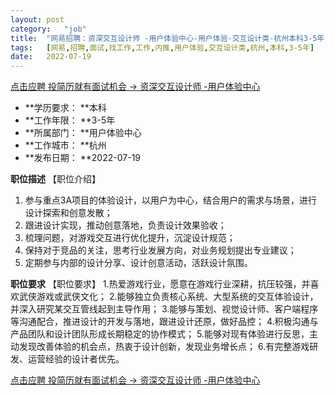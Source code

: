 ```yaml
---
layout:	post
category:	"job"
title:	"网易招聘：资深交互设计师 -用户体验中心-用户体验-交互设计类-杭州本科3-5年"
tags:	[网易,招聘,面试,找工作,工作,内推,用户体验,交互设计类,杭州,本科,3-5年]
date:	2022-07-19
---
```


[点击应聘 投简历就有面试机会 -> 资深交互设计师 -用户体验中心](http://mobile.bole.netease.com/bole/boleDetail?id=41625&employeeId=346f03c3cda5f04c&key=all)



- **学历要求： **本科
- **工作年限： **3-5年
- **所属部门： **用户体验中心
- **工作城市： **杭州
- **发布日期： **2022-07-19



**职位描述**
【职位介绍】
1. 参与重点3A项目的体验设计，以用户为中心，结合用户的需求与场景，进行设计探索和创意发散；
2. 跟进设计实现，推动创意落地，负责设计效果验收；
3. 梳理问题，对游戏交互进行优化提升，沉淀设计规范；
4. 保持对于竞品的关注，思考行业发展方向，对业务规划提出专业建议；
5. 定期参与内部的设计分享、设计创意活动，活跃设计氛围。




**职位要求**
【职位要求】
1.热爱游戏行业，愿意在游戏行业深耕，抗压较强，并喜欢武侠游戏或武侠文化；
2.能够独立负责核心系统、大型系统的交互体验设计，并深入研究某交互管线起到主导作用；
3.能够与策划、视觉设计师、客户端程序等沟通配合，推进设计的开发与落地，跟进设计还原，做好品控；
4.积极沟通与产品团队和设计团队形成长期稳定的协作模式；
5.能够对现有体验进行反思，主动发现改善体验的机会点，热衷于设计创新，发现业务增长点；
6.有完整游戏研发、运营经验的设计者优先。



[点击应聘 投简历就有面试机会 -> 资深交互设计师 -用户体验中心](http://mobile.bole.netease.com/bole/boleDetail?id=41625&employeeId=346f03c3cda5f04c&key=all)